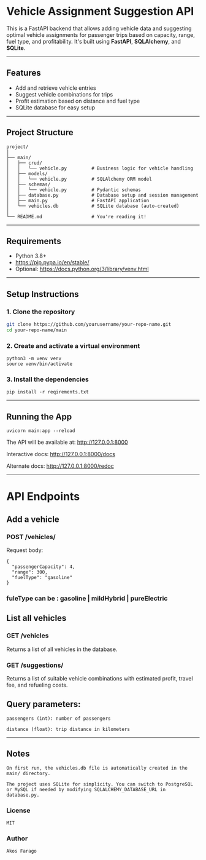 # Vehicle Assignment Suggestion API 

This is a FastAPI backend that allows adding vehicle data and suggesting optimal vehicle assignments for passenger trips based on capacity, range, fuel type, and profitability. It's built using **FastAPI**, **SQLAlchemy**, and **SQLite**.

---

##  Features

- Add and retrieve vehicle entries
- Suggest vehicle combinations for trips
- Profit estimation based on distance and fuel type
- SQLite database for easy setup

---

##  Project Structure
```
project/
│
├── main/
│   ├── crud/
│   │   └── vehicle.py         # Business logic for vehicle handling
│   ├── models/
│   │   └── vehicle.py         # SQLAlchemy ORM model
│   ├── schemas/
│   │   └── vehicle.py         # Pydantic schemas
│   ├── database.py            # Database setup and session management
│   ├── main.py                # FastAPI application
│   └── vehicles.db            # SQLite database (auto-created)
│
└── README.md                  # You're reading it!
```
---

## Requirements

- Python 3.8+
- https://pip.pypa.io/en/stable/
- Optional: https://docs.python.org/3/library/venv.html

---

## Setup Instructions

### 1. Clone the repository

```bash
git clone https://github.com/yourusername/your-repo-name.git
cd your-repo-name/main
```

### 2. Create and activate a virtual environment
```
python3 -m venv venv
source venv/bin/activate
```
### 3. Install the dependencies

```
pip install -r reqirements.txt
```
---
##  Running the App
```
uvicorn main:app --reload
```

The API will be available at: http://127.0.0.1:8000

Interactive docs: http://127.0.0.1:8000/docs

Alternate docs: http://127.0.0.1:8000/redoc

---
# API Endpoints
## Add a vehicle

### POST /vehicles/
Request body:

```
{
  "passengerCapacity": 4,
  "range": 300,
  "fuelType": "gasoline"
}
```

### fuleType can be : gasoline | mildHybrid | pureElectric 

##  List all vehicles

### GET /vehicles

Returns a list of all vehicles in the database.

### GET /suggestions/

Returns a list of suitable vehicle combinations with estimated profit, travel fee, and refueling costs.

## Query parameters:

    passengers (int): number of passengers

    distance (float): trip distance in kilometers

---

## Notes

    On first run, the vehicles.db file is automatically created in the main/ directory.

    The project uses SQLite for simplicity. You can switch to PostgreSQL or MySQL if needed by modifying SQLALCHEMY_DATABASE_URL in database.py.

###  License
    MIT
### Author
    Akos Farago
